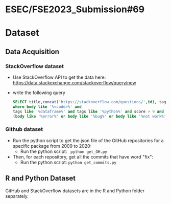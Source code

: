 # ESEC/FSE2023_Submission#69

# Dataset

## Data Acquisition

### StackOverflow dataset
* Use StackOverflow API to get the data here: https://data.stackexchange.com/stackoverflow/query/new
* write the following query

  ```SQL
  SELECT title,concat('https://stackoverflow.com/questions/',id), tags, score, creationDate From Posts
  where body like '%<code>%' and
  tags like '%dataframe%' and tags like '%python%' and score > 9 and
  (body like '%error%' or body like '%bug%' or body like '%not work%' or body like '%fail%' or body like '%performance%' or body like '%expect%' or body like '%crash%' or body like '%incorrect%')
  ```


### Github dataset
* Run the python script to get the json file of the GitHub repositories for a specific package from 2009 to 2020:
  - Run the python script: ``` python get_GH.py```
* Then, for each repository, get all the commits that have word "fix":
  - Run the python script: ```python get_commits.py ```

## R and Python Dataset
GitHub and StackOverflow datasets are in the R and Python folder separately.

